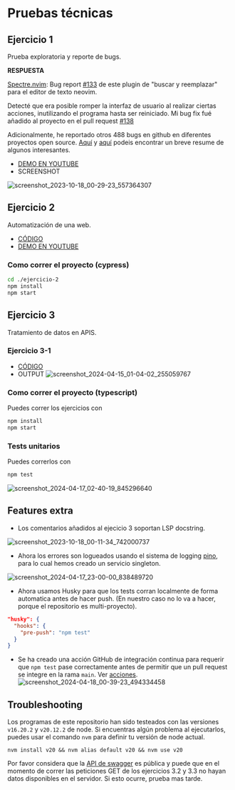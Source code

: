 # Pruebas técnicas

## Ejercicio 1
Prueba exploratoria y reporte de bugs.

**RESPUESTA**

[Spectre.nvim](https://github.com/nvim-pack/nvim-spectre): Bug report [#133](https://github.com/nvim-pack/nvim-spectre/issues/133) de este plugin de "buscar y reemplazar" para el editor de texto neovim. 

Detecté que era posible romper la interfaz de usuario al realizar ciertas acciones, inutilizando el programa hasta ser reiniciado. Mi bug fix fué añadido al proyecto en el pull request [#138](https://github.com/nvim-pack/nvim-spectre/pull/138)

Adicionalmente, he reportado otros 488 bugs en github en diferentes proyectos open source. [Aquí](https://github.com/Zeioth/zeioth-meta) y [aquí](https://github.com/Zeioth) podeis encontrar un breve resume de algunos interesantes.

* [DEMO EN YOUTUBE](https://www.youtube.com/watch?v=od9faf7FtOI)
* SCREENSHOT

![screenshot_2023-10-18_00-29-23_557364307](https://github.com/Zeioth/pruebas-tecnicas/assets/3357792/707530bb-f517-4667-a01d-b91b386fbec2)

## Ejercicio 2
Automatización de una web.

* [CÓDIGO](https://github.com/Zeioth/pruebas-tecnicas/blob/main/ejercicio-2/cypress/e2e/get-first-automation-date-from-wikipedia.spec.ts)
* [DEMO EN YOUTUBE](https://www.youtube.com/watch?v=TBSHSvQwmmI)

### Como correr el proyecto (cypress)

```sh
cd ./ejercicio-2
npm install
npm start
```

## Ejercicio 3
Tratamiento de datos en APIS.

### Ejercicio 3-1
* [CÓDIGO](https://github.com/Zeioth/pruebas-tecnicas/blob/main/ejercicio-3/src/index.ts)
* OUTPUT
![screenshot_2024-04-15_01-04-02_255059767](https://github.com/Zeioth/pruebas-tecnicas/assets/3357792/307d5af7-1aa0-45cf-ade6-bd21bb42b1a0)


### Como correr el proyecto  (typescript)
Puedes correr los ejercicios con

```sh
npm install
npm start
```

### Tests unitarios
Puedes correrlos con

```sh
npm test
```
![screenshot_2024-04-17_02-40-19_845296640](https://github.com/Zeioth/pruebas-tecnicas/assets/3357792/bb9ec063-7e54-4c30-ab2a-28bc8083f227)

## Features extra
* Los comentarios añadidos al ejecicio 3 soportan LSP docstring.

![screenshot_2023-10-18_00-11-34_742000737](https://github.com/Zeioth/pruebas-tecnicas/assets/3357792/07fe4dcf-bda1-4925-a3ea-58c55a228743)

* Ahora los errores son logueados usando el sistema de logging [pino](https://github.com/pinojs/pino), para lo cual hemos creado un servicio singleton.

![screenshot_2024-04-17_23-00-00_838489720](https://github.com/Zeioth/pruebas-tecnicas/assets/3357792/fdddc816-b43f-4e9c-9962-e962f91f6223)

* Ahora usamos Husky para que los tests corran localmente de forma automatica antes de hacer push. (En nuestro caso no lo va a hacer, porque el repositorio es multi-proyecto).
```json
"husky": {
  "hooks": {
    "pre-push": "npm test"
  }
}
```
* Se ha creado una acción GitHub de integración continua para requerir que `npm test` pase correctamente antes de permitir que un pull request se integre en la rama `main`. Ver [acciones](https://github.com/Zeioth/pruebas-tecnicas/actions).
![screenshot_2024-04-18_00-39-23_494334458](https://github.com/Zeioth/pruebas-tecnicas/assets/3357792/8dadfd4e-1492-4518-9074-677868c325fd)

## Troubleshooting
Los programas de este repositorio han sido testeados con las versiones `v16.20.2` y `v20.12.2` de node.
Si encuentras algún problema al ejecutarlos, puedes usar el comando `nvm` para
definir tu versión de node actual.

```
nvm install v20 && nvm alias default v20 && nvm use v20
```
Por favor considera que la [API de swagger](https://petstore.swagger.io/) es pública y puede que en el momento de correr las peticiones GET de los ejercicios 3.2 y 3.3 no hayan datos disponibles en el servidor. Si esto ocurre, prueba mas tarde.
